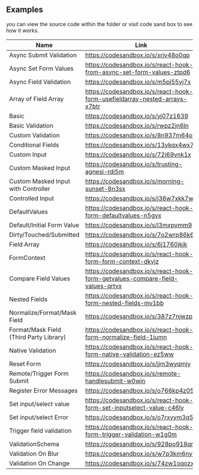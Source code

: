 ## Examples

you can view the source code within the folder or visit code sand box to see how it works.

| Name                                    | Link                                                                          |
| --------------------------------------- | ----------------------------------------------------------------------------- |
| Async Submit Validation                 | https://codesandbox.io/s/xrjv48o0qp                                           |
| Async Set Form Values                   | https://codesandbox.io/s/react-hook-from-async-set-form-values-ztpd6          |
| Async Field Validation                  | https://codesandbox.io/s/m5pj55yj7x                                           |
| Array of Field Array                    | https://codesandbox.io/s/react-hook-form-usefieldarray-nested-arrays-x7btr    |
| Basic                                   | https://codesandbox.io/s/yj07z1639                                            |
| Basic Validation                        | https://codesandbox.io/s/rwpz2jn6ln                                           |
| Custom Validation                       | https://codesandbox.io/s/8n937m64o9                                           |
| Conditional Fields                      | https://codesandbox.io/s/13ykqx4wx7                                           |
| Custom Input                            | https://codesandbox.io/s/72j69vnk1x                                           |
| Custom Masked Input                     | https://codesandbox.io/s/trusting-agnesi-rdi5m                                |
| Custom Masked Input with Controller     | https://codesandbox.io/s/morning-sunset-8n3sx                                 |
| Controlled Input                        | https://codesandbox.io/s/j36w7xkk7w                                           |
| DefaultValues                           | https://codesandbox.io/s/react-hook-form-defaultvalues-n5gvx                  |
| Default/Initial Form Value              | https://codesandbox.io/s/l3mxpvmm9                                            |
| Dirty/Touched/Submitted                 | https://codesandbox.io/s/7o2wrp86k6                                           |
| Field Array                             | https://codesandbox.io/s/6j1760jkjk                                           |
| FormContext                             | https://codesandbox.io/s/react-hook-form-form-context-dkvjz                   |
| Compare Field Values                    | https://codesandbox.io/s/react-hook-form-getvalues-compare-field-values-qrtvx |
| Nested Fields                           | https://codesandbox.io/s/react-hook-form-nested-fields-mv1bb                  |
| Normalize/Format/Mask Field             | https://codesandbox.io/s/387z7njwzp                                           |
| Format/Mask Field (Third Party Library) | https://codesandbox.io/s/react-hook-form-normalize-field-1jumn                |
| Native Validation                       | https://codesandbox.io/s/react-hook-form-native-validation-ez5ww              |
| Reset Form                              | https://codesandbox.io/s/jjm3wyqmjy                                           |
| Remote/Trigger Form Submit              | https://codesandbox.io/s/remote-handlesubmit-w0win                            |
| Register Error Messages                 | https://codesandbox.io/s/o766kp4z05                                           |
| Set input/select value                  | https://codesandbox.io/s/react-hook-form-set-inputselect-value-c46ly          |
| Set input/select Error                  | https://codesandbox.io/s/o7rxyym3q5                                           |
| Trigger field validation                | https://codesandbox.io/s/react-hook-form-trigger-validation-w1g0m             |
| ValidationSchema                        | https://codesandbox.io/s/928po918qr                                           |
| Validation On Blur                      | https://codesandbox.io/s/w7p3km6nyw                                           |
| Validation On Change                    | https://codesandbox.io/s/74zw1oqozx                                           |
